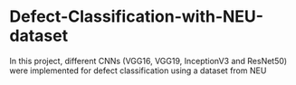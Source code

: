 # Defect-Classification-with-NEU-dataset
In this project, different CNNs (VGG16, VGG19, InceptionV3 and ResNet50) were implemented for defect classification using a dataset from NEU
